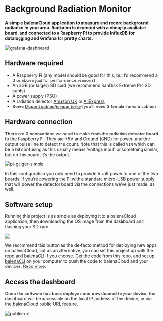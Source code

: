 # Background Radiation Monitor

**A simple balenaCloud application to measure and record background radiation in your area. Radiation is detected with a cheaply available board, and connected to a Raspberry Pi to provide InfluxDB for datalogging and Grafana for pretty charts.**

![grafana-dashboard](https://raw.githubusercontent.com/balenalabs-incubator/background-radiation-monitor/master/assets/grafana-dashboard.png)

## Hardware required

* A Raspberry Pi (any model should be good for this, but I’d recommend a 3 or above just for performance reasons)
* An 8GB (or larger) SD card (we recommend SanDisk Extreme Pro SD cards)
* A power supply (PSU)
* A radiation detector [Amazon UK](https://www.amazon.co.uk/KKmoon-Assembled-Counter-Radiation-Detector/dp/B07S86Q5X8) or [AliExpress](https://www.aliexpress.com/item/32884861168.html?spm=a2g0o.productlist.0.0.5faf6aa9OuQXsc)
* Some [Dupont cables/jumper jerky](https://shop.pimoroni.com/products/jumper-jerky?variant=348491271) (you’ll need 3 female-female cables)


## Hardware connection

There are 3 connections we need to make from the radiation detector board to the Raspberry Pi. They are +5V and Ground (GND) for power, and the output pulse line to detect the count. Note that this is called `VIN` which can be a bit confusing as this usually means ‘voltage input’ or something similar, but on this board, it’s the output.

![pi-geiger-simple](https://raw.githubusercontent.com/balenalabs-incubator/background-radiation-monitor/master/assets/pi-geiger-simple.png)

In this configuration you only need to provide 5 volt power to one of the two boards; if you’re powering the Pi with a standard micro-USB power supply, that will power the detector board via the connections we’ve just made, as well.

## Software setup

Running this project is as simple as deploying it to a balenaCloud application, then downloading the OS image from the dashboard and flashing your SD card.

[![](https://balena.io/deploy.png)](https://dashboard.balena-cloud.com/deploy)

We recommend this button as the de-facto method for deploying new apps on balenaCloud, but as an alternative, you can set this project up with the repo and balenaCLI if you choose. Get the code from this repo, and set up [balenaCLI](https://github.com/balena-io/balena-cli) on your computer to push the code to balenaCloud and your devices. [Read more](https://www.balena.io/docs/learn/deploy/deployment/).

## Access the dashboard

Once the software has been deployed and downloaded to your device, the dashboard will be accessible on the local IP address of the device, or via the balenaCloud public URL feature.

![public-url](https://raw.githubusercontent.com/balenalabs-incubator/background-radiation-monitor/master/assets/public-url.png)
